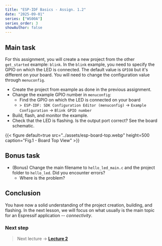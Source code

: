 ```yaml
---
title: "ESP-IDF Basics - Assign. 1.2"
date: "2025-09-01"
series: ["WS00A"]
series_order: 3
showAuthor: false
---
```


## Main task

For this assignment, you will create a new project from the other `get_started` example: `blink`.
In the `blink` example, you need to specify the GPIO on which the LED is connected. The default value is `GPIO8` but it's different on your board. You will need to change the configuration value through `menuconfig`.

* Create the project from example as done in the previous assignment.
* Change the example GPIO number in `menuconfig`:
   * Find the GPIO on which the LED is connected on your board
   * `> ESP-IDF: SDK Configuration Editor (menuconfig)` &rarr; `Example Configuration` &rarr; `Blink GPIO number`
* Build, flash, and monitor the example.
* Check that the LED is flashing. Is the output port correct? See the board schematic.

<!-- ![Board top view](../assets/esp-board-top.webp) -->
{{< figure
default=true
src="../assets/esp-board-top.webp"
height=500
caption="Fig.1 - Board Top View"
    >}}

## Bonus task

* (Bonus) Change the main filename to `hello_led_main.c` and the project folder to `hello_led`. Did you encounter errors?
   * Where is the problem?

## Conclusion

You have now a solid understanding of the project creation, building, and flashing.
In the next lesson, we will focus on what usually is the main topic for an Espressif application -- *connectivity*.

### Next step

> Next lecture &rarr; __[Lecture 2](/workshops/brazil-2025/lecture-2/)__
